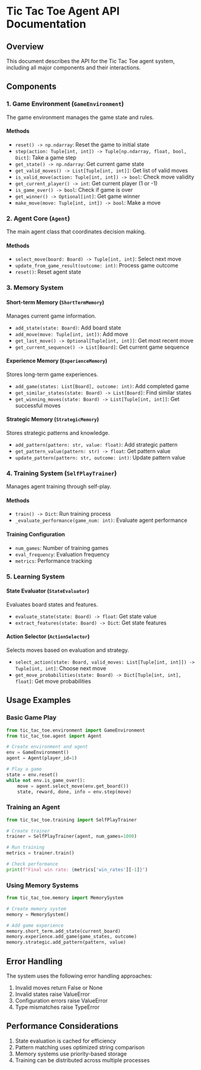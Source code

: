 # Tic Tac Toe Agent API Documentation

## Overview

This document describes the API for the Tic Tac Toe agent system, including all major components and their interactions.

## Components

### 1. Game Environment (`GameEnvironment`)

The game environment manages the game state and rules.

#### Methods

- `reset() -> np.ndarray`: Reset the game to initial state
- `step(action: Tuple[int, int]) -> Tuple[np.ndarray, float, bool, Dict]`: Take a game step
- `get_state() -> np.ndarray`: Get current game state
- `get_valid_moves() -> List[Tuple[int, int]]`: Get list of valid moves
- `is_valid_move(action: Tuple[int, int]) -> bool`: Check move validity
- `get_current_player() -> int`: Get current player (1 or -1)
- `is_game_over() -> bool`: Check if game is over
- `get_winner() -> Optional[int]`: Get game winner
- `make_move(move: Tuple[int, int]) -> bool`: Make a move

### 2. Agent Core (`Agent`)

The main agent class that coordinates decision making.

#### Methods

- `select_move(board: Board) -> Tuple[int, int]`: Select next move
- `update_from_game_result(outcome: int)`: Process game outcome
- `reset()`: Reset agent state

### 3. Memory System

#### Short-term Memory (`ShortTermMemory`)

Manages current game information.

- `add_state(state: Board)`: Add board state
- `add_move(move: Tuple[int, int])`: Add move
- `get_last_move() -> Optional[Tuple[int, int]]`: Get most recent move
- `get_current_sequence() -> List[Board]`: Get current game sequence

#### Experience Memory (`ExperienceMemory`)

Stores long-term game experiences.

- `add_game(states: List[Board], outcome: int)`: Add completed game
- `get_similar_states(state: Board) -> List[Board]`: Find similar states
- `get_winning_moves(state: Board) -> List[Tuple[int, int]]`: Get successful moves

#### Strategic Memory (`StrategicMemory`)

Stores strategic patterns and knowledge.

- `add_pattern(pattern: str, value: float)`: Add strategic pattern
- `get_pattern_value(pattern: str) -> float`: Get pattern value
- `update_pattern(pattern: str, outcome: int)`: Update pattern value

### 4. Training System (`SelfPlayTrainer`)

Manages agent training through self-play.

#### Methods

- `train() -> Dict`: Run training process
- `_evaluate_performance(game_num: int)`: Evaluate agent performance

#### Training Configuration

- `num_games`: Number of training games
- `eval_frequency`: Evaluation frequency
- `metrics`: Performance tracking

### 5. Learning System

#### State Evaluator (`StateEvaluator`)

Evaluates board states and features.

- `evaluate_state(state: Board) -> float`: Get state value
- `extract_features(state: Board) -> Dict`: Get state features

#### Action Selector (`ActionSelector`)

Selects moves based on evaluation and strategy.

- `select_action(state: Board, valid_moves: List[Tuple[int, int]]) -> Tuple[int, int]`: Choose next move
- `get_move_probabilities(state: Board) -> Dict[Tuple[int, int], float]`: Get move probabilities

## Usage Examples

### Basic Game Play
```python
from tic_tac_toe.environment import GameEnvironment
from tic_tac_toe.agent import Agent

# Create environment and agent
env = GameEnvironment()
agent = Agent(player_id=1)

# Play a game
state = env.reset()
while not env.is_game_over():
    move = agent.select_move(env.get_board())
    state, reward, done, info = env.step(move)
```

### Training an Agent
```python
from tic_tac_toe.training import SelfPlayTrainer

# Create trainer
trainer = SelfPlayTrainer(agent, num_games=1000)

# Run training
metrics = trainer.train()

# Check performance
print(f"Final win rate: {metrics['win_rates'][-1]}")
```

### Using Memory Systems
```python
from tic_tac_toe.memory import MemorySystem

# Create memory system
memory = MemorySystem()

# Add game experience
memory.short_term.add_state(current_board)
memory.experience.add_game(game_states, outcome)
memory.strategic.add_pattern(pattern, value)
```

## Error Handling

The system uses the following error handling approaches:

1. Invalid moves return False or None
2. Invalid states raise ValueError
3. Configuration errors raise ValueError
4. Type mismatches raise TypeError

## Performance Considerations

1. State evaluation is cached for efficiency
2. Pattern matching uses optimized string comparison
3. Memory systems use priority-based storage
4. Training can be distributed across multiple processes 
